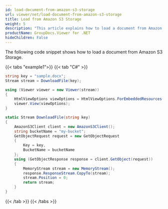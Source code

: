 ```yaml
---
id: load-document-from-amazon-s3-storage
url: viewer/net/load-document-from-amazon-s3-storage
title: Load from Amazon S3 Storage
weight: 5
description: "This article explains how to load a document from Amazon S3 Storage with GroupDocs.Viewer within your .NET applications."
productName: GroupDocs.Viewer for .NET
hideChildren: False
---
```

The following code snippet shows how to load a document from Amazon S3 Storage.

{{< tabs "example1">}}
{{< tab "C#" >}}
```cs
string key = "sample.docx";
Stream stream = DownloadFile(key);

using (Viewer viewer = new Viewer(stream))
{
    HtmlViewOptions viewOptions = HtmlViewOptions.ForEmbeddedResources();                
    viewer.View(viewOptions);
}

static Stream DownloadFile(string key)
{
    AmazonS3Client client = new AmazonS3Client();
    string bucketName = "my-bucket";
    GetObjectRequest request = new GetObjectRequest
    {
        Key = key,
        BucketName = bucketName
    };
    using (GetObjectResponse response = client.GetObject(request))
    {
        MemoryStream stream = new MemoryStream();
        response.ResponseStream.CopyTo(stream);
        stream.Position = 0;
        return stream;
    }
}
```
{{< /tab >}}
{{< /tabs >}}

